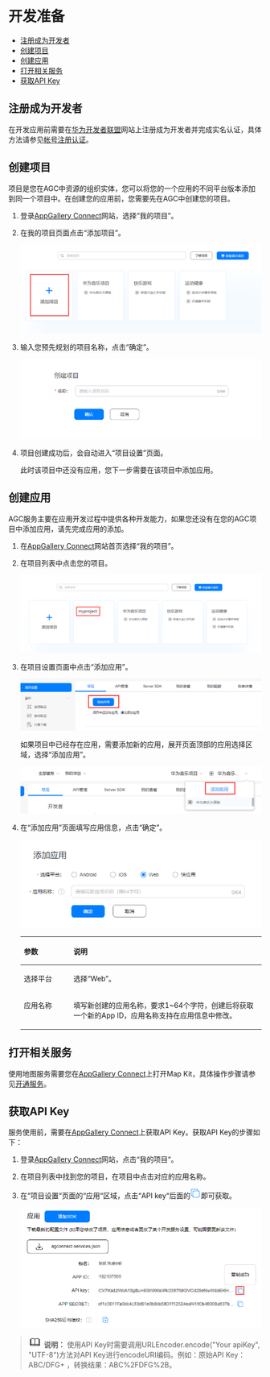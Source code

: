 # 开发准备<a name="ZH-CN_TOPIC_0000001099501072"></a>

-   [注册成为开发者](#section47264296)
-   [创建项目](#section196902382910)
-   [创建应用](#section294363472920)
-   [打开相关服务](#section2119133716579)
-   [获取API Key](#section169441820428)

## 注册成为开发者<a name="section47264296"></a>

在开发应用前需要在[华为开发者联盟](https://developer.huawei.com/consumer/cn)网站上注册成为开发者并完成实名认证，具体方法请参见[帐号注册认证](https://developer.huawei.com/consumer/cn/doc/start/registration-and-verification-0000001053628148)。

## 创建项目<a name="section196902382910"></a>

项目是您在AGC中资源的组织实体，您可以将您的一个应用的不同平台版本添加到同一个项目中。在创建您的应用前，您需要先在AGC中创建您的项目。

1.  登录[AppGallery Connect](https://developer.huawei.com/consumer/cn/service/josp/agc/index.html)网站，选择“我的项目”。
2.  在我的项目页面点击“添加项目”。

    ![](figures/创建项目1.png)

3.  输入您预先规划的项目名称，点击“确定”。

    ![](figures/2输入项目名.png)

4.  项目创建成功后，会自动进入“项目设置”页面。

    此时该项目中还没有应用，您下一步需要在该项目中添加应用。


## 创建应用<a name="section294363472920"></a>

AGC服务主要在应用开发过程中提供各种开发能力，如果您还没有在您的AGC项目中添加应用，请先完成应用的添加。

1.  在[AppGallery Connect](https://developer.huawei.com/consumer/cn/service/josp/agc/index.html)网站首页选择“我的项目”。
2.  在项目列表中点击您的项目。

    ![](figures/创建应用1.png)

3.  在项目设置页面中点击“添加应用”。

    ![](figures/添加应用1.png)

    如果项目中已经存在应用，需要添加新的应用，展开页面顶部的应用选择区域，选择“添加应用”。

    ![](figures/添加应用2.png)

4.  在“添加应用”页面填写应用信息，点击“确定”。

    ![](figures/添加应用3.png)

    <a name="table11312326578"></a>
    <table><thead align="left"><tr id="row9131193213579"><th class="cellrowborder" valign="top" width="20.53%" id="mcps1.1.3.1.1"><p id="p20129184514572"><a name="p20129184514572"></a><a name="p20129184514572"></a>参数</p>
    </th>
    <th class="cellrowborder" valign="top" width="79.47%" id="mcps1.1.3.1.2"><p id="p16129174516579"><a name="p16129174516579"></a><a name="p16129174516579"></a>说明</p>
    </th>
    </tr>
    </thead>
    <tbody><tr id="row5131153275713"><td class="cellrowborder" valign="top" width="20.53%" headers="mcps1.1.3.1.1 "><p id="p17129184535714"><a name="p17129184535714"></a><a name="p17129184535714"></a>选择平台</p>
    </td>
    <td class="cellrowborder" valign="top" width="79.47%" headers="mcps1.1.3.1.2 "><p id="p1513013458578"><a name="p1513013458578"></a><a name="p1513013458578"></a>选择<span class="uicontrol" id="uicontrol29721321182517"><a name="uicontrol29721321182517"></a><a name="uicontrol29721321182517"></a>“Web”</span>。</p>
    </td>
    </tr>
    <tr id="row813114329579"><td class="cellrowborder" valign="top" width="20.53%" headers="mcps1.1.3.1.1 "><p id="p151301245115714"><a name="p151301245115714"></a><a name="p151301245115714"></a>应用名称</p>
    </td>
    <td class="cellrowborder" valign="top" width="79.47%" headers="mcps1.1.3.1.2 "><p id="p12130345105718"><a name="p12130345105718"></a><a name="p12130345105718"></a>填写新创建的应用名称，要求1~64个字符，创建后将获取一个新的App ID，应用名称支持在应用信息中修改。</p>
    </td>
    </tr>
    </tbody>
    </table>


## 打开相关服务<a name="section2119133716579"></a>

使用地图服务需要您在[AppGallery Connect](https://developer.huawei.com/consumer/cn/service/josp/agc/index.html)上打开Map Kit，具体操作步骤请参见[开通服务](https://developer.huawei.com/consumer/cn/doc/distribution/app/agc-enable_service)。

## 获取API Key<a name="section169441820428"></a>

服务使用前，需要在[AppGallery Connect](https://developer.huawei.com/consumer/cn/service/josp/agc/index.html)上获取API Key。获取API Key的步骤如下：

1.  登录[AppGallery Connect](https://developer.huawei.com/consumer/cn/service/josp/agc/index.html)网站，点击“我的项目“。
2.  在项目列表中找到您的项目，在项目中点击对应的应用名称。
3.  在“项目设置“页面的“应用“区域，点击“API key“后面的![](figures/zh-cn_image_0000001145781089.png)即可获取。

    ![](figures/快照29-(1).png)


>![](public_sys-resources/icon-note.gif) **说明：** 
>使用API Key时需要调用URLEncoder.encode\("Your apiKey", "UTF-8"\)方法对API Key进行encodeURI编码。例如：原始API Key：ABC/DFG+ ，转换结果：ABC%2FDFG%2B。

